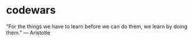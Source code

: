 # codewars
“For the things we have to learn before we can do them, we learn by doing them.”  ― Aristotle
